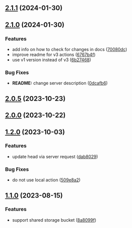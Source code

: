 ## [2.1.1](https://github.com/diplodoc-platform/docs-release-action/compare/v2.1.0...v2.1.1) (2024-01-30)

## [2.1.0](https://github.com/diplodoc-platform/docs-release-action/compare/v2.0.5...v2.1.0) (2024-01-30)


### Features

* add info on how to check for changes in docs ([70080dc](https://github.com/diplodoc-platform/docs-release-action/commit/70080dc4e3ce6c3d4ebf11695137b1cfbc13fa14))
* improve readme for v3 actions ([6767b4f](https://github.com/diplodoc-platform/docs-release-action/commit/6767b4f43ce14662d96729075777db80c0735d0d))
* use v1 version instead of v3 ([6b27468](https://github.com/diplodoc-platform/docs-release-action/commit/6b27468577215975a4cb18c84ce76f161de8911d))


### Bug Fixes

* **README:** change server description ([0dcafb6](https://github.com/diplodoc-platform/docs-release-action/commit/0dcafb67624701335f851962c715539e69a77b54))

## [2.0.5](https://github.com/diplodoc-platform/docs-release-action/compare/v2.0.0...v2.0.5) (2023-10-23)

## [2.0.0](https://github.com/diplodoc-platform/docs-release-action/compare/v1.2.0...v2.0.0) (2023-10-22)

## [1.2.0](https://github.com/diplodoc-platform/docs-release-action/compare/v1.1.0...v1.2.0) (2023-10-03)


### Features

* update head via server request ([dab8029](https://github.com/diplodoc-platform/docs-release-action/commit/dab80293baf0fd1788a1f50f2b37b51fb80b8076))


### Bug Fixes

* do not use local action ([509e8a2](https://github.com/diplodoc-platform/docs-release-action/commit/509e8a23d6156b273d8b0641754473b3e732a224))

## [1.1.0](https://github.com/diplodoc-platform/docs-release-action/compare/v1.0.0...v1.1.0) (2023-08-15)


### Features

* support shared storage bucket ([8a8099f](https://github.com/diplodoc-platform/docs-release-action/commit/8a8099f70afc7dea831f7ffedddcf6ab50eb0cb8))

